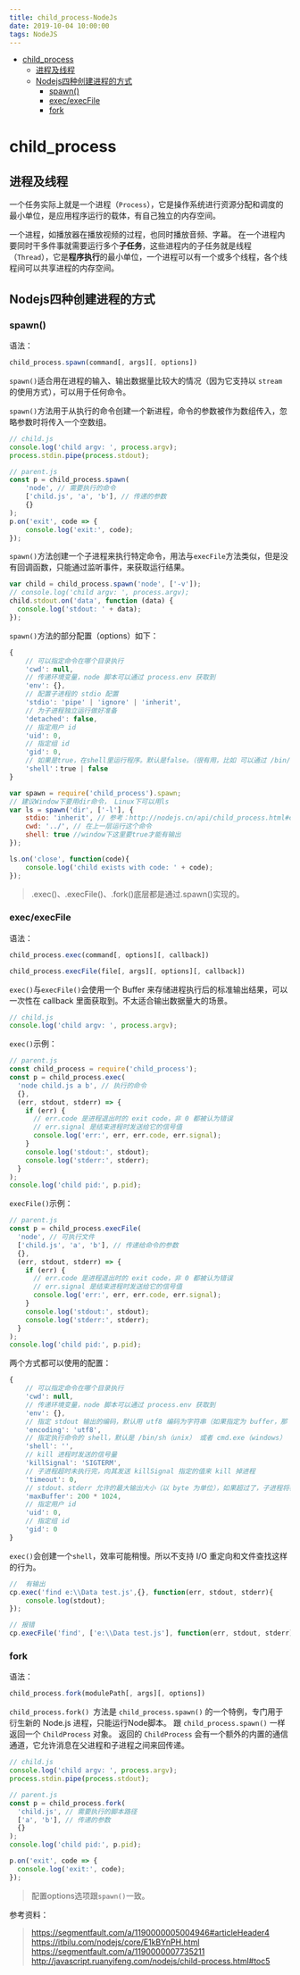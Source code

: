 ```yaml
---
title: child_process-NodeJs
date: 2019-10-04 10:00:00
tags: NodeJS
---
```


<!-- @import "[TOC]" {cmd="toc" depthFrom=1 depthTo=6 orderedList=false} -->
<!-- code_chunk_output -->

- [child_process](#child_process)
  - [进程及线程](#进程及线程)
  - [Nodejs四种创建进程的方式](#nodejs四种创建进程的方式)
    - [spawn()](#spawn)
    - [exec/execFile](#execexecfile)
    - [fork](#fork)

<!-- /code_chunk_output -->

# child_process

## 进程及线程

一个任务实际上就是一个进程（`Process`），它是操作系统进行资源分配和调度的最小单位，是应用程序运行的载体，有自己独立的内存空间。

一个进程，如播放器在播放视频的过程，也同时播放音频、字幕。
在一个进程内要同时干多件事就需要运行多个**子任务**，这些进程内的子任务就是线程（`Thread`），它是**程序执行**的最小单位，一个进程可以有一个或多个线程，各个线程间可以共享进程的内存空间。

## Nodejs四种创建进程的方式

### spawn()

语法：

```js
child_process.spawn(command[, args][, options])
```

`spawn()`适合用在进程的输入、输出数据量比较大的情况（因为它支持以 `stream` 的使用方式），可以用于任何命令。

`spawn()`方法用于从执行的命令创建一个新进程，命令的参数被作为数组传入，忽略参数时将传入一个空数组。

```js
// child.js
console.log('child argv: ', process.argv);
process.stdin.pipe(process.stdout);

// parent.js
const p = child_process.spawn(
    'node', // 需要执行的命令
    ['child.js', 'a', 'b'], // 传递的参数
    {}
);
p.on('exit', code => {
    console.log('exit:', code);
});
```

`spawn()`方法创建一个子进程来执行特定命令，用法与`execFile`方法类似，但是没有回调函数，只能通过监听事件，来获取运行结果。

```js
var child = child_process.spawn('node', ['-v']);
// console.log('child argv: ', process.argv);
child.stdout.on('data', function (data) {
  console.log('stdout: ' + data);
});

```

`spawn()`方法的部分配置（options）如下：

```js
{
    // 可以指定命令在哪个目录执行
    'cwd': null,
    // 传递环境变量，node 脚本可以通过 process.env 获取到
    'env': {},
    // 配置子进程的 stdio 配置
    'stdio': 'pipe' | 'ignore' | 'inherit',
    // 为子进程独立运行做好准备
    'detached': false,
    // 指定用户 id
    'uid': 0,
    // 指定组 id
    'gid': 0,
    // 如果是true，在shell里运行程序。默认是false。（很有用，比如 可以通过 /bin/sh -c xxx 来实现 .exec() 这样的效果）
    'shell'：true | false
}
```

```js
var spawn = require('child_process').spawn;
// 建议Window下要用dir命令， Linux下可以用ls
var ls = spawn('dir', ['-l'], {
    stdio: 'inherit', // 参考：http://nodejs.cn/api/child_process.html#child_process_options_stdio
    cwd: '../', // 在上一层运行这个命令
    shell: true //window下这里要true才能有输出
});

ls.on('close', function(code){
    console.log('child exists with code: ' + code);
});

```

> .exec()、.execFile()、.fork()底层都是通过.spawn()实现的。

### exec/execFile

语法：

```js
child_process.exec(command[, options][, callback])

child_process.execFile(file[, args][, options][, callback])
```

`exec()`与`execFile()`会使用一个 Buffer 来存储进程执行后的标准输出结果，可以一次性在 callback 里面获取到。不太适合输出数据量大的场景。

```js
// child.js
console.log('child argv: ', process.argv);
```

`exec()`示例：

```js
// parent.js
const child_process = require('child_process');
const p = child_process.exec(
  'node child.js a b', // 执行的命令
  {},
  (err, stdout, stderr) => {
    if (err) {
      // err.code 是进程退出时的 exit code，非 0 都被认为错误
      // err.signal 是结束进程时发送给它的信号值
      console.log('err:', err, err.code, err.signal);
    }
    console.log('stdout:', stdout);
    console.log('stderr:', stderr);
  }
);
console.log('child pid:', p.pid);
```

`execFile()`示例：

```js
// parent.js
const p = child_process.execFile(
  'node', // 可执行文件
  ['child.js', 'a', 'b'], // 传递给命令的参数
  {},
  (err, stdout, stderr) => {
    if (err) {
      // err.code 是进程退出时的 exit code，非 0 都被认为错误
      // err.signal 是结束进程时发送给它的信号值
      console.log('err:', err, err.code, err.signal);
    }
    console.log('stdout:', stdout);
    console.log('stderr:', stderr);
  }
);
console.log('child pid:', p.pid);
```

两个方式都可以使用的配置：

```js
{
    // 可以指定命令在哪个目录执行
    'cwd': null,
    // 传递环境变量，node 脚本可以通过 process.env 获取到
    'env': {},
    // 指定 stdout 输出的编码，默认用 utf8 编码为字符串（如果指定为 buffer，那 callback 的 stdout 参数将会是 Buffer）
    'encoding': 'utf8',
    // 指定执行命令的 shell，默认是 /bin/sh（unix） 或者 cmd.exe（windows）
    'shell': '',
    // kill 进程时发送的信号量
    'killSignal': 'SIGTERM',
    // 子进程超时未执行完，向其发送 killSignal 指定的值来 kill 掉进程
    'timeout': 0,
    // stdout、stderr 允许的最大输出大小（以 byte 为单位），如果超过了，子进程将被 kill 掉（发送 killSignal 值）
    'maxBuffer': 200 * 1024,
    // 指定用户 id
    'uid': 0,
    // 指定组 id
    'gid': 0
}
```

`exec()`会创建一个`shell`，效率可能稍慢。所以不支持 I/O 重定向和文件查找这样的行为。

```js
//  有输出
cp.exec('find e:\\Data test.js',{}, function(err, stdout, stderr){
    console.log(stdout);
});

// 报错
cp.execFile('find', ['e:\\Data test.js'], function(err, stdout, stderr){})
```

### fork

语法：

```js
child_process.fork(modulePath[, args][, options])
```

`child_process.fork() `方法是 `child_process.spawn()` 的一个特例，专门用于衍生新的 Node.js 进程，只能运行Node脚本。 跟 `child_process.spawn()` 一样返回一个 `ChildProcess` 对象。 返回的 `ChildProcess` 会有一个额外的内置的通信通道，它允许消息在父进程和子进程之间来回传递。

```js
// child.js
console.log('child argv: ', process.argv);
process.stdin.pipe(process.stdout);

// parent.js
const p = child_process.fork(
  'child.js', // 需要执行的脚本路径
  ['a', 'b'], // 传递的参数
  {}
);
console.log('child pid:', p.pid);

p.on('exit', code => {
  console.log('exit:', code);
});
```

> 配置options选项跟`spawn()`一致。

参考资料：

> https://segmentfault.com/a/1190000005004946#articleHeader4
> https://itbilu.com/nodejs/core/E1kBYnPH.html
> https://segmentfault.com/a/1190000007735211
> http://javascript.ruanyifeng.com/nodejs/child-process.html#toc5